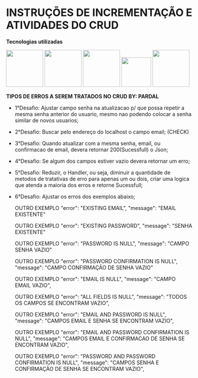 # INSTRUÇÕES DE INCREMENTAÇÃO E ATIVIDADES DO CRUD


**Tecnologias utilizadas**

<img src="https://cdn.jsdelivr.net/gh/devicons/devicon/icons/java/java-original-wordmark.svg" width="100px" /> 
<img src="https://cdn.jsdelivr.net/gh/devicons/devicon/icons/spring/spring-original-wordmark.svg" width="100px" />
<img src="https://cdn.jsdelivr.net/gh/devicons/devicon/icons/postgresql/postgresql-original-wordmark.svg" width="100px" />
<img src="https://cdn.jsdelivr.net/gh/devicons/devicon/icons/git/git-original.svg" width="80px" /> 
<img src="https://cdn.jsdelivr.net/gh/devicons/devicon/icons/intellij/intellij-original-wordmark.svg" width="100px" /> 

**TIPOS DE ERROS A SEREM TRATADOS NO CRUD BY: PARDAL**

* 1°Desafio: Ajustar campo senha na atualizacao p/ que possa repetir a mesma senha anterior do usuario, mesmo nao podendo colocar a senha similar de novos usuarios;
* 2°Desafio: Buscar pelo endereço do localhost o campo email; (CHECK)
* 3°Desafio: Quando atualizar com a mesma senha, email, ou confirmacao de email, devera retornar 200(Sucessfull) o Json;
* 4°Desafio: Se algum dos campos estiver vazio devera retornar um erro;
* 5°Desafio: Reduzir, o Handler, ou seja, diminuir a quantidade de metodos de tratativas de erro para apenas um ou dois, criar uma logica que atenda a maioria dos erros e retorne Sucessfull;
* 6°Desafio: Ajustar os erros dos exemplos abaixo;

    OUTRO EXEMPLO
    "error": "EXISTING EMAIL",
    "message": "EMAIL EXISTENTE" 

    OUTRO EXEMPLO
    "error": "EXISTING PASSWORD",
    "message": "SENHA EXISTENTE"

    OUTRO EXEMPLO
    "error": "PASSWORD IS NULL",
    "message": "CAMPO SENHA VAZIO"

    OUTRO EXEMPLO
    "error": "PASSWORD CONFIRMATION IS NULL",
    "message": "CAMPO CONFIRMAÇÃO DE SENHA VAZIO"

    OUTRO EXEMPLO
    "error": "EMAIL IS NULL",
    "message": "CAMPO EMAIL VAZIO",

    OUTRO EXEMPLO
    "error": "ALL FIELDS IS NULL",
    "message": "TODOS OS CAMPOS SE ENCONTRAM VAZIO",
    
    OUTRO EXEMPLO
    "error": "EMAIL AND PASSWORD IS NULL",
    "message": "CAMPOS EMAIL E SENHA SE ENCONTRAM VAZIO",
    
    OUTRO EXEMPLO
    "error": "EMAIL AND PASSWORD CONFIRMATION IS NULL",
    "message": "CAMPOS EMAIL E CONFIRMACAO DE SENHA SE ENCONTRAM VAZIO",
    
    OUTRO EXEMPLO
    "error": "PASSWORD AND PASSWORD CONFIRMATION IS NULL",
    "message": "CAMPOS SENHA E CONFIRMAÇÃO DE SENHA SE ENCONTRAM VAZIO",
          
